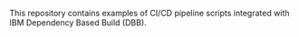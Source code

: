 This repository contains examples of CI/CD pipeline scripts integrated with IBM Dependency Based Build (DBB).

